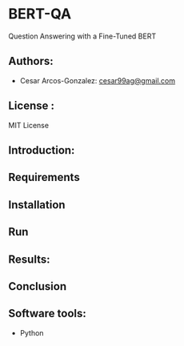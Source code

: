 # BERT-QA
Question Answering with a Fine-Tuned BERT

## Authors: 
- Cesar Arcos-Gonzalez: cesar99ag@gmail.com

## License : 
MIT License
## Introduction: 
## Requirements
## Installation
## Run 
## Results:
## Conclusion
## Software tools:
- Python

